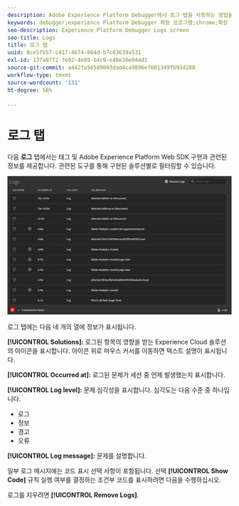 ```yaml
---
description: Adobe Experience Platform Debugger에서 로그 탭을 사용하는 방법을 알아봅니다.
keywords: debugger;experience Platform Debugger 확장 프로그램;chrome;확장 프로그램;로그
seo-description: Experience Platform Debugger Logs screen
seo-title: Logs
title: 로그 탭
uuid: 8ce5fb57-c417-4674-864d-b7c03639a531
exl-id: 137a97f2-7e02-4e09-b4c9-e48e20e044d1
source-git-commit: a442fa56589003dad4ca9896ef601349fb93d280
workflow-type: tm+mt
source-wordcount: '131'
ht-degree: 56%

---
```


# 로그 탭

다음 **로그** 탭에서는 태그 및 Adobe Experience Platform Web SDK 구현과 관련된 정보를 제공합니다. 관련된 도구를 통해 구현된 솔루션별로 필터링할 수 있습니다.

![](assets/logs.jpg)

로그 탭에는 다음 네 개의 열에 정보가 표시됩니다.

**[!UICONTROL Solutions]:** 로그된 항목의 영향을 받는 Experience Cloud 솔루션의 아이콘을 표시합니다. 아이콘 위로 마우스 커서를 이동하면 텍스트 설명이 표시됩니다.

**[!UICONTROL Occurred at]:** 로그된 문제가 세션 중 언제 발생했는지 표시합니다.

**[!UICONTROL Log level]:** 문제 심각성을 표시합니다. 심각도는 다음 수준 중 하나입니다.

* 로그
* 정보
* 경고
* 오류

**[!UICONTROL Log message]:** 문제를 설명합니다.

일부 로그 메시지에는 코드 표시 선택 사항이 포함됩니다. 선택 **[!UICONTROL Show Code]** 규칙 실행 여부를 결정하는 조건부 코드를 표시하려면 다음을 수행하십시오.

로그를 지우려면 **[!UICONTROL Remove Logs]**.
